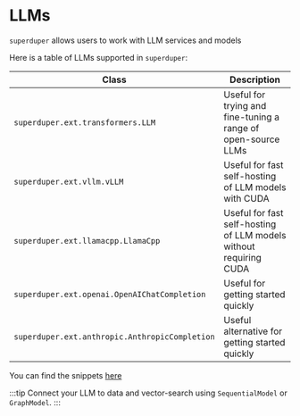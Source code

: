 # LLMs

`superduper` allows users to work with LLM services and models

Here is a table of LLMs supported in `superduper`:

| Class | Description |
| --- | --- |
| `superduper.ext.transformers.LLM` | Useful for trying and fine-tuning a range of open-source LLMs |
| `superduper.ext.vllm.vLLM` | Useful for fast self-hosting of LLM models with CUDA |
| `superduper.ext.llamacpp.LlamaCpp` | Useful for fast self-hosting of LLM models without requiring CUDA |
| `superduper.ext.openai.OpenAIChatCompletion` | Useful for getting started quickly |
| `superduper.ext.anthropic.AnthropicCompletion` | Useful alternative for getting started quickly |

You can find the snippets [here](../reusable_snippets/build_llm)

:::tip
Connect your LLM to data and vector-search using `SequentialModel` or `GraphModel`.
:::
